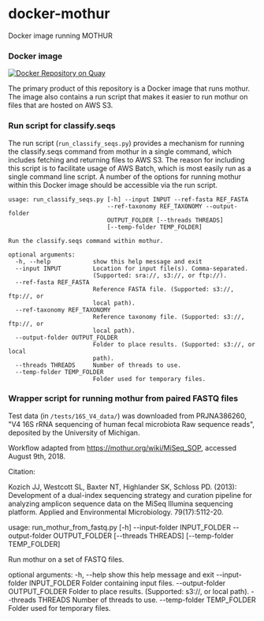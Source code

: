 # docker-mothur
Docker image running MOTHUR


### Docker image

[![Docker Repository on Quay](https://quay.io/repository/fhcrc-microbiome/mothur/status "Docker Repository on Quay")](https://quay.io/repository/fhcrc-microbiome/mothur)

The primary product of this repository is a Docker image that runs mothur.
The image also contains a run script that makes it easier to run mothur on
files that are hosted on AWS S3. 


### Run script for classify.seqs

The run script (`run_classify_seqs.py`) provides a mechanism for running the 
classify.seqs command from mothur in a single command, which includes fetching
and returning files to AWS S3. The reason for including this script is to 
facilitate usage of AWS Batch, which is most easily run as a single command
line script. A number of the options for running mothur within this Docker 
image should be accessible via the run script.

```
usage: run_classify_seqs.py [-h] --input INPUT --ref-fasta REF_FASTA
                            --ref-taxonomy REF_TAXONOMY --output-folder
                            OUTPUT_FOLDER [--threads THREADS]
                            [--temp-folder TEMP_FOLDER]

Run the classify.seqs command within mothur.

optional arguments:
  -h, --help            show this help message and exit
  --input INPUT         Location for input file(s). Comma-separated.
                        (Supported: sra://, s3://, or ftp://).
  --ref-fasta REF_FASTA
                        Reference FASTA file. (Supported: s3://, ftp://, or
                        local path).
  --ref-taxonomy REF_TAXONOMY
                        Reference taxonomy file. (Supported: s3://, ftp://, or
                        local path).
  --output-folder OUTPUT_FOLDER
                        Folder to place results. (Supported: s3://, or local
                        path).
  --threads THREADS     Number of threads to use.
  --temp-folder TEMP_FOLDER
                        Folder used for temporary files.
```

### Wrapper script for running mothur from paired FASTQ files

Test data (in `/tests/16S_V4_data/`) was downloaded from PRJNA386260, "V4 16S rRNA sequencing of human fecal microbiota Raw sequence reads",
deposited by the University of Michigan.

Workflow adapted from https://mothur.org/wiki/MiSeq_SOP, accessed August 9th, 2018.

Citation: 

Kozich JJ, Westcott SL, Baxter NT, Highlander SK, Schloss PD. (2013): Development of a dual-index sequencing strategy and curation pipeline for analyzing amplicon sequence data on the MiSeq Illumina sequencing platform. Applied and Environmental Microbiology. 79(17):5112-20.

usage: run_mothur_from_fastq.py [-h] --input-folder INPUT_FOLDER
                                --output-folder OUTPUT_FOLDER
                                [--threads THREADS]
                                [--temp-folder TEMP_FOLDER]

Run mothur on a set of FASTQ files.

optional arguments:
  -h, --help            show this help message and exit
  --input-folder INPUT_FOLDER
                        Folder containing input files.
  --output-folder OUTPUT_FOLDER
                        Folder to place results. (Supported: s3://, or local
                        path).
  --threads THREADS     Number of threads to use.
  --temp-folder TEMP_FOLDER
                        Folder used for temporary files.

